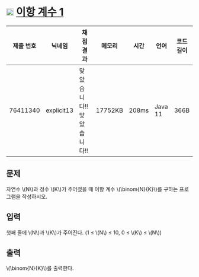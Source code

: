 # <img width="20px"  src="https://d2gd6pc034wcta.cloudfront.net/tier/5.svg" class="solvedac-tier"> [이항 계수 1](https://www.acmicpc.net/problem/11050) 

| 제출 번호 | 닉네임 | 채점 결과 | 메모리 | 시간 | 언어 | 코드 길이 |
|---|---|---|---|---|---|---|
|76411340| explicit13|맞았습니다!! 맞았습니다!!|17752KB|208ms|Java 11|366B|

## 문제
<p>자연수 \(N\)과 정수 \(K\)가 주어졌을 때 이항 계수 \(\binom{N}{K}\)를 구하는 프로그램을 작성하시오.</p>

## 입력
<p>첫째 줄에 \(N\)과 \(K\)가 주어진다. (1 ≤ \(N\) ≤ 10, 0 ≤ \(K\) ≤ \(N\))</p>

## 출력
<p> \(\binom{N}{K}\)를 출력한다.</p>

